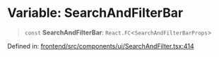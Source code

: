 # Variable: SearchAndFilterBar

> `const` **SearchAndFilterBar**: `React.FC`\<`SearchAndFilterBarProps`\>

Defined in: [frontend/src/components/ui/SearchAndFilter.tsx:414](https://github.com/lsendel/sass/blob/ca8b2b87627589617e0de57047e1f50d53e78078/frontend/src/components/ui/SearchAndFilter.tsx#L414)
